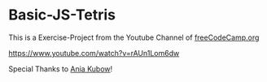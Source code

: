 # Basic-JS-Tetris
This is a Exercise-Project from the Youtube Channel of [freeCodeCamp.org](https://www.freecodecamp.org)

<https://www.youtube.com/watch?v=rAUn1Lom6dw>

Special Thanks to [Ania Kubow](https://github.com/kubowania)!